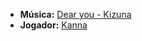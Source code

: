 

- **Música:** [Dear you - Kizuna](content/Músicas/Dear%20you%20-%20Kizuna.md)
- **Jogador:** [Kanna](content/Jogadores/Kanna.md)